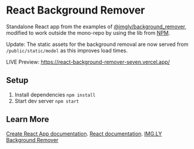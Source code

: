 # React Background Remover

Standalone React app from the examples of [@imgly/background_remover](https://github.com/imgly/background-removal-js), modified to work outside the mono-repo by using the lib from [NPM](https://www.npmjs.com/package/@imgly/background-removal).

Update: The static assets for the background removal are now served from `/public/static/model` as this improves load times.


LIVE Preview: https://react-background-remover-seven.vercel.app/

## Setup
1. Install dependencies
`npm install`
2. Start dev server
`npm start`

## Learn More

 [Create React App documentation](https://facebook.github.io/create-react-app/docs/getting-started).
 [React documentation](https://reactjs.org/).
 [IMG.LY Background Remover](https://github.com/imgly/background-removal-js)
